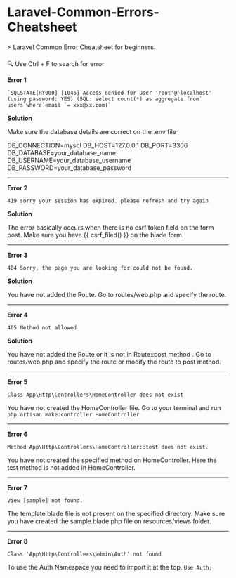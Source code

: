 # Laravel-Common-Errors-Cheatsheet

⚡ Laravel Common Error Cheatsheet for beginners. 

🔍 Use Ctrl + F to search for error 

 **Error 1**

    `SQLSTATE[HY000] [1045] Access denied for user 'root'@'localhost' (using password: YES) (SQL: select count(*) as aggregate from` users`where`email `= xxx@xx.com)`

**Solution**

Make sure the database details are correct on the .env file

DB_CONNECTION=mysql
DB_HOST=127.0.0.1
DB_PORT=3306
DB_DATABASE=your_database_name
DB_USERNAME=your_database_username
DB_PASSWORD=your_database_password

---

**Error 2**

`419 sorry your session has expired. please refresh and try again`

**Solution**

The error basically occurs when there is no csrf token field on the form post. Make sure you have  {{ csrf_filed() }} on the blade form.

---

**Error 3**
 
`404
Sorry, the page you are looking for could not be found.`

**Solution**

You have not added the Route. Go to routes/web.php and specify the route.

---

**Error 4**
 
`405 Method not allowed`

**Solution**

You have not added the Route or it is not in Route::post method . Go to routes/web.php and specify the route or modify the route to post method.

---
**Error 5**

`Class App\Http\Controllers\HomeController does not exist`

You have not created the HomeController file. Go to your terminal and run
 `php artisan make:controller HomeController`
 
 ---
 **Error 6** 

`Method App\Http\Controllers\HomeController::test does not exist.`

You have not created the specified method on HomeController. Here the test method is not added in HomeController. 

---
**Error 7** 

`View [sample] not found.`

The template blade file is not present on the specified directory. Make sure you have created the sample.blade.php file on resources/views folder.

---

**Error 8** 

`Class 'App\Http\Controllers\admin\Auth' not found `

To use the Auth Namespace you need to import it at the top. 
`Use Auth;`
